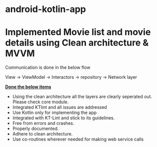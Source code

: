 # android-kotlin-app

<H1>Implemented Movie list and movie details using Clean architecture & MVVM </H1>

Communication is done in the below flow

View -> ViewModel -> Interactors -> repository -> Network layer

<b><u>Done the below items</b></u> <br>

<ul>
<li>Using the clean architecture all the layers are clearly seperated out. Please check core module.</li>
<li>Integrated KTlint and all issues are addressed</li>
<li>Use Kotlin only for implementing the app</li>
<li>Integrated with KT-Lint and stick to its guidelines.</li>
<li>Free from errors and crashes.</li>
<li>Properly documented.</li>
<li>Adhere to clean architecture.</li>
<li>Use co-routines wherever needed for making web service calls</li>

</ul>









